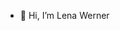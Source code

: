 - 👋 Hi, I’m Lena Werner


<!---
LenaW195/LenaW195 is a ✨ special ✨ repository because its `README.md` (this file) appears on your GitHub profile.
You can click the Preview link to take a look at your changes.
--->
